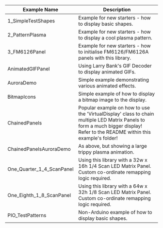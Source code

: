 | Example Name |Description  |           
|--|--|                                                                                                        
|1_SimpleTestShapes         |Example for new starters - how to display basic shapes.                                                              |
|2_PatternPlasma            |Example for new starters - how to display a cool plasma pattern.                                                             |
|3_FM6126Panel              |Example for new starters - how to initialise FM6126/FM6126A panels with this library. 
|AnimatedGIFPanel           |Using Larry Bank's GIF Decoder to display animated GIFs.                                             |
|AuroraDemo                 |Simple example demonstrating various animated effects.                                                         |
|BitmapIcons                |Simple example of how to display a bitmap image to the display.                                                        |
|ChainedPanels              |Popular example on how to use the 'VirtualDisplay' class to chain multiple LED Matrix Panels to form a much bigger display! Refer to the README within this example's folder! |
|ChainedPanelsAuroraDemo    |As above, but showing a large trippy plasma animation.                                                                 |
|One_Quarter_1_4_ScanPanel  |Using this library with a 32w x 16h 1/4 Scan LED Matrix Panel. Custom co-ordinate remapping logic required.                               |
|One_Eighth_1_8_ScanPanel   |Using this library with a 64w x 32h 1/8 Scan LED Matrix Panel. Custom co-ordinate remapping logic required.
|PIO_TestPatterns           |Non-Arduino example of how to display basic shapes.                                                                    |
